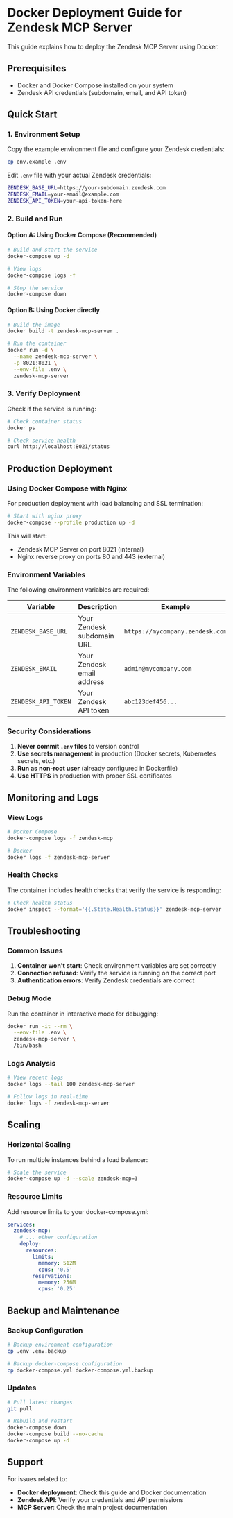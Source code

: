# Docker Deployment Guide for Zendesk MCP Server

This guide explains how to deploy the Zendesk MCP Server using Docker.

## Prerequisites

- Docker and Docker Compose installed on your system
- Zendesk API credentials (subdomain, email, and API token)

## Quick Start

### 1. Environment Setup

Copy the example environment file and configure your Zendesk credentials:

```bash
cp env.example .env
```

Edit `.env` file with your actual Zendesk credentials:

```bash
ZENDESK_BASE_URL=https://your-subdomain.zendesk.com
ZENDESK_EMAIL=your-email@example.com
ZENDESK_API_TOKEN=your-api-token-here
```

### 2. Build and Run

#### Option A: Using Docker Compose (Recommended)

```bash
# Build and start the service
docker-compose up -d

# View logs
docker-compose logs -f

# Stop the service
docker-compose down
```

#### Option B: Using Docker directly

```bash
# Build the image
docker build -t zendesk-mcp-server .

# Run the container
docker run -d \
  --name zendesk-mcp-server \
  -p 8021:8021 \
  --env-file .env \
  zendesk-mcp-server
```

### 3. Verify Deployment

Check if the service is running:

```bash
# Check container status
docker ps

# Check service health
curl http://localhost:8021/status
```

## Production Deployment

### Using Docker Compose with Nginx

For production deployment with load balancing and SSL termination:

```bash
# Start with nginx proxy
docker-compose --profile production up -d
```

This will start:
- Zendesk MCP Server on port 8021 (internal)
- Nginx reverse proxy on ports 80 and 443 (external)

### Environment Variables

The following environment variables are required:

| Variable | Description | Example |
|----------|-------------|---------|
| `ZENDESK_BASE_URL` | Your Zendesk subdomain URL | `https://mycompany.zendesk.com` |
| `ZENDESK_EMAIL` | Your Zendesk email address | `admin@mycompany.com` |
| `ZENDESK_API_TOKEN` | Your Zendesk API token | `abc123def456...` |

### Security Considerations

1. **Never commit `.env` files** to version control
2. **Use secrets management** in production (Docker secrets, Kubernetes secrets, etc.)
3. **Run as non-root user** (already configured in Dockerfile)
4. **Use HTTPS** in production with proper SSL certificates

## Monitoring and Logs

### View Logs

```bash
# Docker Compose
docker-compose logs -f zendesk-mcp

# Docker
docker logs -f zendesk-mcp-server
```

### Health Checks

The container includes health checks that verify the service is responding:

```bash
# Check health status
docker inspect --format='{{.State.Health.Status}}' zendesk-mcp-server
```

## Troubleshooting

### Common Issues

1. **Container won't start**: Check environment variables are set correctly
2. **Connection refused**: Verify the service is running on the correct port
3. **Authentication errors**: Verify Zendesk credentials are correct

### Debug Mode

Run the container in interactive mode for debugging:

```bash
docker run -it --rm \
  --env-file .env \
  zendesk-mcp-server \
  /bin/bash
```

### Logs Analysis

```bash
# View recent logs
docker logs --tail 100 zendesk-mcp-server

# Follow logs in real-time
docker logs -f zendesk-mcp-server
```

## Scaling

### Horizontal Scaling

To run multiple instances behind a load balancer:

```bash
# Scale the service
docker-compose up -d --scale zendesk-mcp=3
```

### Resource Limits

Add resource limits to your docker-compose.yml:

```yaml
services:
  zendesk-mcp:
    # ... other configuration
    deploy:
      resources:
        limits:
          memory: 512M
          cpus: '0.5'
        reservations:
          memory: 256M
          cpus: '0.25'
```

## Backup and Maintenance

### Backup Configuration

```bash
# Backup environment configuration
cp .env .env.backup

# Backup docker-compose configuration
cp docker-compose.yml docker-compose.yml.backup
```

### Updates

```bash
# Pull latest changes
git pull

# Rebuild and restart
docker-compose down
docker-compose build --no-cache
docker-compose up -d
```

## Support

For issues related to:
- **Docker deployment**: Check this guide and Docker documentation
- **Zendesk API**: Verify your credentials and API permissions
- **MCP Server**: Check the main project documentation
